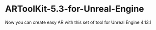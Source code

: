 # ARToolKit-5.3-for-Unreal-Engine
Now you can create easy AR with this set of tool for Unreal Engine 4.13.1
